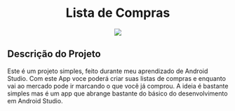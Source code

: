 <h1 align="center"> Lista de Compras </h1>
<p align="center">
<img src="https://user-images.githubusercontent.com/99930836/182441299-87df9b36-83fa-4a55-9adc-bbbf1b47ac3b.PNG"/>
</p>
<h2>Descrição do Projeto</h2>
Este é um projeto simples, feito durante meu aprendizado de Android Studio.
Com este App voce poderá criar suas listas de compras e enquanto vai ao mercado pode ir marcando o que você já comprou.
A ideia é bastante simples mas é um app que abrange bastante do básico do desenvolvimento em Android Studio.
